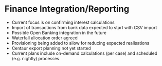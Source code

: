 # Finance Integration/Reporting

- Current focus is on confirming interest calculations
- Import of transactions from bank data expected to start with CSV import
- Possible Open Banking integration in the future
- Waterfall allocation order agreed
- Provisioning being added to allow for reducing expected realisations
- Centaur export planning not yet started
- Current plans include on-demand calculations (per case) and scheduled (e.g. nightly) processes
